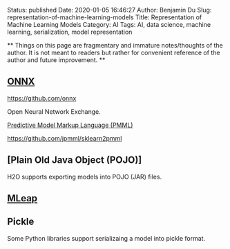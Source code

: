 Status: published
Date: 2020-01-05 16:46:27
Author: Benjamin Du
Slug: representation-of-machine-learning-models
Title: Representation of Machine Learning Models
Category: AI
Tags: AI, data science, machine learning, serialization, model representation

**
Things on this page are fragmentary and immature notes/thoughts of the author.
It is not meant to readers but rather for convenient reference of the author and future improvement.
**

## [ONNX](https://onnx.ai/)

https://github.com/onnx

Open Neural Network Exchange.

[Predictive Model Markup Language (PMML)](http://dmg.org/pmml/v4-4/GeneralStructure.html)

https://github.com/jpmml/sklearn2pmml

## [Plain Old Java Object (POJO)]

H2O supports exporting models into POJO (JAR) files.

## [MLeap](https://mleap-docs.combust.ml/)

## Pickle

Some Python libraries support serializaing a model into pickle format.
